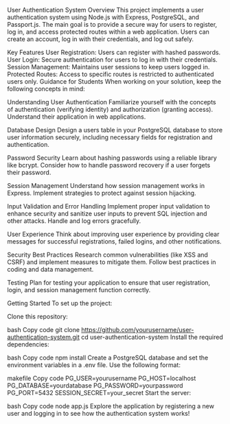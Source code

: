 User Authentication System
Overview
This project implements a user authentication system using Node.js with Express, PostgreSQL, and Passport.js. The main goal is to provide a secure way for users to register, log in, and access protected routes within a web application. Users can create an account, log in with their credentials, and log out safely.

Key Features
User Registration: Users can register with hashed passwords.
User Login: Secure authentication for users to log in with their credentials.
Session Management: Maintains user sessions to keep users logged in.
Protected Routes: Access to specific routes is restricted to authenticated users only.
Guidance for Students
When working on your solution, keep the following concepts in mind:

Understanding User Authentication
Familiarize yourself with the concepts of authentication (verifying identity) and authorization (granting access). Understand their application in web applications.

Database Design
Design a users table in your PostgreSQL database to store user information securely, including necessary fields for registration and authentication.

Password Security
Learn about hashing passwords using a reliable library like bcrypt. Consider how to handle password recovery if a user forgets their password.

Session Management
Understand how session management works in Express. Implement strategies to protect against session hijacking.

Input Validation and Error Handling
Implement proper input validation to enhance security and sanitize user inputs to prevent SQL injection and other attacks. Handle and log errors gracefully.

User Experience
Think about improving user experience by providing clear messages for successful registrations, failed logins, and other notifications.

Security Best Practices
Research common vulnerabilities (like XSS and CSRF) and implement measures to mitigate them. Follow best practices in coding and data management.

Testing
Plan for testing your application to ensure that user registration, login, and session management function correctly.

Getting Started
To set up the project:

Clone this repository:

bash
Copy code
git clone https://github.com/yourusername/user-authentication-system.git
cd user-authentication-system
Install the required dependencies:

bash
Copy code
npm install
Create a PostgreSQL database and set the environment variables in a .env file. Use the following format:

makefile
Copy code
PG_USER=yourusername
PG_HOST=localhost
PG_DATABASE=yourdatabase
PG_PASSWORD=yourpassword
PG_PORT=5432
SESSION_SECRET=your_secret
Start the server:

bash
Copy code
node app.js
Explore the application by registering a new user and logging in to see how the authentication system works!
